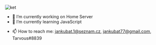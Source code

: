 ![ket](https://github.com/jankubatt/jankubatt/blob/master/kat.png)
- 🔭 I’m currently working on Home Server
- 🌱 I’m currently learning JavaScript
<!-- - 👯 I’m looking to collaborate on ... 
- 🤔 I’m looking for help with ...
- 💬 Ask me about ...-->
- 📫 How to reach me: jankubat.1@seznam.cz, jankubat77@gmail.com, Tarvous#8839
<!--- 😄 Pronouns: ...
- ⚡ Fun fact: ...
-->
